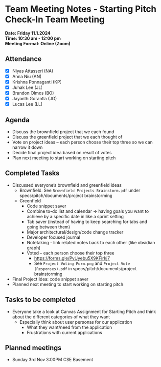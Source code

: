 # Team Meeting Notes - Starting Pitch Check-In Team Meeting

**Date: Friday 11.1.2024**\
**Time: 10:30 am - 12:00 pm**\
**Meeting Format: Online (Zoom)**

## Attendance

- [x] Niyas Attasseri (NA)
- [x] Anna Niu (AN)
- [x] Krishna Ponnaganti (KP)
- [x] Juhak Lee (JL)
- [x] Brandon Olmos (BO)
- [x] Jayanth Gorantla (JG)
- [x] Lucas Lee (LL)

## Agenda

- Discuss the brownfield project that we each found
- Discuss the greenfield project that we each thought of
- Vote on project ideas – each person choose their top three so we can narrow it down
- Decide final project idea based on result of votes
- Plan next meeting to start working on starting pitch

## Completed Tasks

- Discussed everyone’s brownfield and greenfield ideas
    - Brownfield: See `Brownfield Projects Brainstorm.pdf` under specs/pitch/documents/project brainstorming
    - Greenfield
        - Code snippet saver
        - Combine to-do list and calendar → having goals you want to achieve by a specific date in like a sprint setting
        - Tab saver (instead of having to keep searching for tabs and going between them)
        - Major architectural/design/code change tracker
        - Developer focused journal
        - Notetaking - link related notes back to each other (like obsidian graph)
        - Voted – each person choose their top three
            - https://forms.gle/PvUyebu5X9KFirkj7
            - See `Project Voting Form.png` and `Project Vote (Responses).pdf` in specs/pitch/documents/project brainstorming
- Final Project Idea: code snippet saver
- Planned next meeting to start working on starting pitch

## Tasks to be completed

- Everyone take a look at Canvas Assignment for Starting Pitch and think about the different categories of what they want
    - Especially think about user personas for our application
        - What they want/need from the application
        - Frustrations with current applications

## Planned meetings

- Sunday 3rd Nov 3:00PM CSE Basement